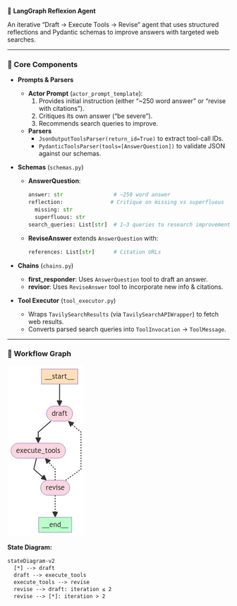 🚀 **LangGraph Reflexion Agent**

An iterative “Draft → Execute Tools → Revise” agent that uses structured reflections and Pydantic schemas to improve answers with targeted web searches.

---

### 🔧 Core Components

- **Prompts & Parsers**  
  - **Actor Prompt** (`actor_prompt_template`):  
    1. Provides initial instruction (either “~250 word answer” or “revise with citations”).  
    2. Critiques its own answer (“be severe”).  
    3. Recommends search queries to improve.  
  - **Parsers**  
    - `JsonOutputToolsParser(return_id=True)` to extract tool-call IDs.  
    - `PydanticToolsParser(tools=[AnswerQuestion])` to validate JSON against our schemas.

- **Schemas** (`schemas.py`)  
  - **AnswerQuestion**:  
    ```py
    answer: str                # ~250 word answer  
    reflection:               # Critique on missing vs superfluous  
      missing: str  
      superfluous: str  
    search_queries: List[str]  # 1–3 queries to research improvements  
    ```  
  - **ReviseAnswer** extends `AnswerQuestion` with:  
    ```py
    references: List[str]      # Citation URLs
    ```

- **Chains** (`chains.py`)  
  - **first_responder**: Uses `AnswerQuestion` tool to draft an answer.  
  - **revisor**: Uses `ReviseAnswer` tool to incorporate new info & citations.  

- **Tool Executor** (`tool_executor.py`)  
  - Wraps `TavilySearchResults` (via `TavilySearchAPIWrapper`) to fetch web results.  
  - Converts parsed search queries into `ToolInvocation` → `ToolMessage`.

---

### 🧩 Workflow Graph

![Graph](graph.png)

**State Diagram:**

```mermaid
stateDiagram-v2
  [*] --> draft
  draft --> execute_tools
  execute_tools --> revise
  revise --> draft: iteration ≤ 2
  revise --> [*]: iteration > 2
